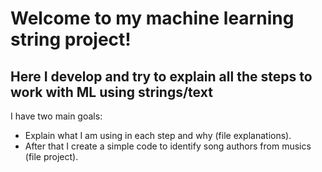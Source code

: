 # Welcome to my machine learning string project! 

## Here I develop and try to explain all the steps to work with ML using strings/text

I have two main goals:

* Explain what I am using in each step and why (file explanations).
* After that I create a simple code to identify song authors from musics (file project).
